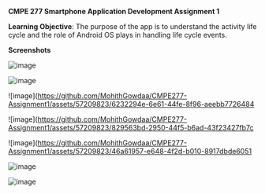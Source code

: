 **CMPE 277 Smartphone Application Development Assignment 1**

**Learning Objective**: The purpose of the app is to understand the activity life cycle and the role of Android OS plays in handling life cycle events.

**Screenshots**

![image](https://github.com/MohithGowdaa/CMPE277-Assignment1/assets/57209823/c643f07c-6294-43ef-ac75-021222564204)

![image](https://github.com/MohithGowdaa/CMPE277-Assignment1/assets/57209823/adffb255-3650-4e3b-93f7-9ed70620daa6)

![image](https://github.com/MohithGowdaa/CMPE277-Assignment1/assets/57209823/6232294e-6e61-44fe-8f96-aeebb7726484

![image](https://github.com/MohithGowdaa/CMPE277-Assignment1/assets/57209823/829563bd-2950-44f5-b6ad-43f23427fb7c

![image](https://github.com/MohithGowdaa/CMPE277-Assignment1/assets/57209823/46a61957-e648-4f2d-b010-8917dbde6051

![image](https://github.com/MohithGowdaa/CMPE277-Assignment1/assets/57209823/6e9bcfbc-df6a-4429-8d0b-5c7c871e73c7)

![image](https://github.com/MohithGowdaa/CMPE277-Assignment1/assets/57209823/d81b29c1-6557-4e2d-aa68-2da2c9f3d345)
















